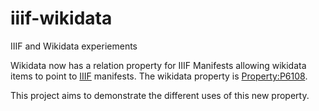 # iiif-wikidata
IIIF and Wikidata experiements

Wikidata now has a relation property for IIIF Manifests allowing wikidata items to point to [IIIF](https://iiif.io) manifests. The wikidata property is [Property:P6108](https://www.wikidata.org/wiki/Property:P6108).

This project aims to demonstrate the different uses of this new property. 
